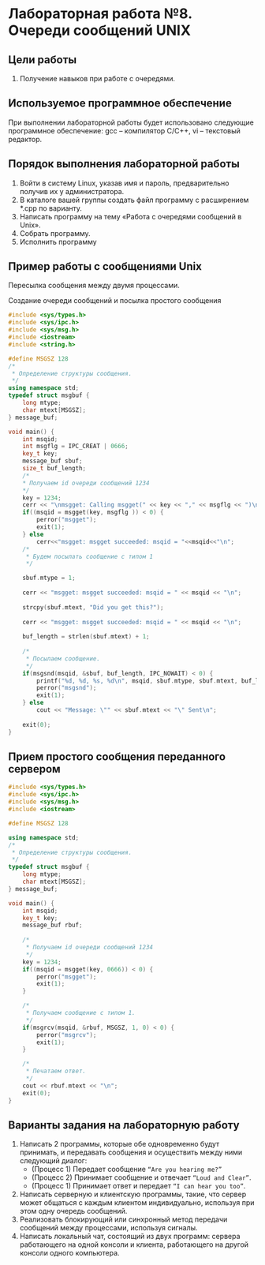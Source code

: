 # Лабораторная работа №8. Очереди сообщений UNIX
## Цели работы
1. Получение навыков при работе с очередями.

## Используемое программное обеспечение
При выполнении лабораторной работы будет использовано следующие программное обеспечение: gcc – компилятор С/С++, vi – текстовый редактор.

## Порядок выполнения лабораторной работы
1. Войти в систему Linux, указав имя и пароль, предварительно получив их у администратора.
2. В каталоге вашей группы создать файл программу с расширением *.сpp по варианту.
3. Написать программу на тему «Работа с очередями сообщений в Unix».
4. Собрать программу.
5. Исполнить программу
## Пример работы с сообщениями Unix
Пересылка сообщения между двумя процессами.

Создание очереди сообщений и посылка простого сообщения
```cpp
#include <sys/types.h>
#include <sys/ipc.h>
#include <sys/msg.h>
#include <iostream>
#include <string.h>

#define MSGSZ 128
/*
 * Определение структуры сообщения.
 */
using namespace std;
typedef struct msgbuf {
    long mtype;
    char mtext[MSGSZ];
} message_buf;

void main() {
    int msqid;
    int msgflg = IPC_CREAT | 0666;
    key_t key;
    message_buf sbuf;
    size_t buf_length;
    /*
    * Получаем id очереди сообщений 1234
    */
    key = 1234;
    cerr << "\nmsgget: Calling msgget(" << key << "," << msgflg << ")\n";
    if((msqid = msgget(key, msgflg )) < 0) {
        perror("msgget");
        exit(1);
    } else
        cerr<<"msgget: msgget succeeded: msqid = "<<msqid<<"\n";
    /*
     * Будем посылать сообщение с типом 1
     */

    sbuf.mtype = 1;
    
    cerr << "msgget: msgget succeeded: msqid = " << msqid << "\n";
    
    strcpy(sbuf.mtext, "Did you get this?");
    
    cerr << "msgget: msgget succeeded: msqid = " << msqid << "\n";
    
    buf_length = strlen(sbuf.mtext) + 1;
    
    /*
     * Посылаем сообщение.
     */
    if(msgsnd(msqid, &sbuf, buf_length, IPC_NOWAIT) < 0) {
        printf("%d, %d, %s, %d\n", msqid, sbuf.mtype, sbuf.mtext, buf_length);
        perror("msgsnd");
        exit(1);
    } else
        cout << "Message: \"" << sbuf.mtext << "\" Sent\n";
    
    exit(0);
}
```

## Прием простого сообщения переданного сервером
```cpp
#include <sys/types.h>
#include <sys/ipc.h>
#include <sys/msg.h>
#include <iostream>

#define MSGSZ 128

using namespace std;
/*
 * Определение структуры сообщения.
 */
typedef struct msgbuf {
    long mtype;
    char mtext[MSGSZ];
} message_buf;

void main() {
    int msqid;
    key_t key;
    message_buf rbuf;
    
    /*
     * Получаем id очереди сообщений 1234
     */
    key = 1234;
    if((msqid = msgget(key, 0666)) < 0) {
        perror("msgget");
        exit(1);
    }

    /*
     * Получаем сообщение с типом 1.
     */
    if(msgrcv(msqid, &rbuf, MSGSZ, 1, 0) < 0) {
        perror("msgrcv");
        exit(1);
    }

    /*
     * Печатаем ответ.
     */
    cout << rbuf.mtext << "\n";
    exit(0);
}
```
## Варианты задания на лабораторную работу
1. Написать 2 программы, которые обе одновременно будут принимать, и передавать сообщения и
осуществить между ними следующий диалог:
    - (Процесс 1) Передает сообщение `“Are you hearing me?”`
    - (Процесс 2) Принимает сообщение и отвечает `“Loud and Clear”`.
    - (Процесс 1) Принимает ответ и передает `“I can hear you too”`.
2. Написать серверную и клиентскую программы, такие, что сервер может общаться с каждым клиентом
индивидуально, используя при этом одну очередь сообщений.
3. Реализовать блокирующий или синхронный метод передачи сообщений между процессами, используя сигналы.
4. Написать локальный чат, состоящий из двух программ: сервера работающего на одной консоли и клиента, работающего на другой консоли одного компьютера.